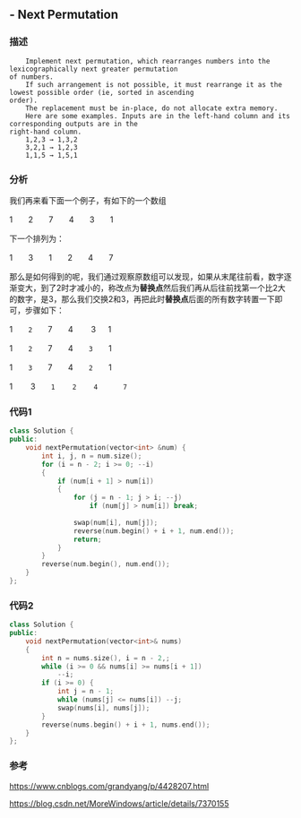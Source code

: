 ## - Next Permutation

### 描述

```
    Implement next permutation, which rearranges numbers into the lexicographically next greater permutation
of numbers.
    If such arrangement is not possible, it must rearrange it as the lowest possible order (ie, sorted in ascending
order).
    The replacement must be in-place, do not allocate extra memory.
    Here are some examples. Inputs are in the left-hand column and its corresponding outputs are in the
right-hand column.
    1,2,3 → 1,3,2
    3,2,1 → 1,2,3
    1,1,5 → 1,5,1
```

### 分析

我们再来看下面一个例子，有如下的一个数组

1　　2　　7　　4　　3　　1

下一个排列为：

1　　3　　1　　2　　4　　7

那么是如何得到的呢，我们通过观察原数组可以发现，如果从末尾往前看，数字逐渐变大，到了2时才减小的，称改点为**替换点**然后我们再从后往前找第一个比2大的数字，是3，那么我们交换2和3，再把此时**替换点**后面的所有数字转置一下即可，步骤如下：

1　　``2``　　7　　4　 　3 　  1

1　　``2``　　7　　4　　``3``　　1

1　　``3``　　7　　4　　``2``　　1

1　　 3　　``1　　 2　　 4　　   7``

### 代码1

```C++
class Solution {
public:
    void nextPermutation(vector<int> &num) {
        int i, j, n = num.size();
        for (i = n - 2; i >= 0; --i)
        {
            if (num[i + 1] > num[i]) 
            {
                for (j = n - 1; j > i; --j)
                    if (num[j] > num[i]) break;
                    
                swap(num[i], num[j]);
                reverse(num.begin() + i + 1, num.end());
                return;
            }
        }
        reverse(num.begin(), num.end());
    }
};
```

### 代码2

```C++
class Solution {
public:
    void nextPermutation(vector<int>& nums) 
    {
        int n = nums.size(), i = n - 2,;
        while (i >= 0 && nums[i] >= nums[i + 1]) 
            --i;
        if (i >= 0) {
            int j = n - 1;
            while (nums[j] <= nums[i]) --j;
            swap(nums[i], nums[j]);
        }
        reverse(nums.begin() + i + 1, nums.end());
    }
};
```

### 参考

https://www.cnblogs.com/grandyang/p/4428207.html

https://blog.csdn.net/MoreWindows/article/details/7370155









